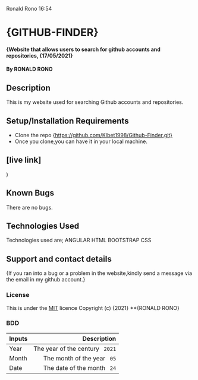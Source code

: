 Ronald Rono  16:54
# {GITHUB-FINDER}
#### {Website that allows users to search for github accounts and repositories, {17/05/2021}
#### By RONALD RONO
## Description
This is my website used for searching Github accounts and repositories.
## Setup/Installation Requirements
* Clone the repo {https://github.com/KIbet1998/Github-Finder.git}
* Once you clone,you can have it in your local machine.
## [live link]
)
## Known Bugs
There are no bugs.
## Technologies Used
Technologies used are;
ANGULAR
HTML
BOOTSTRAP
CSS
## Support and contact details
{If you ran into a bug or a problem in the website,kindly send a message via the email in my github account.}
### License
This is under the [MIT](licence) licence
Copyright (c) {2021} **{RONALD RONO}
### BDD
| Inputs | Description |
|:---        |          ---: |
| Year   | The year of the century `` 2021``  |
| Month  | The month of the year `` 05``  |
| Date   | The date of the month `` 24`` | -->
